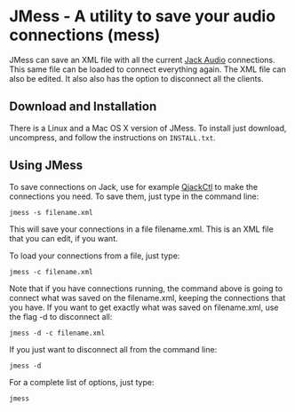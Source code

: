 # JMess - A utility to save your audio connections (mess) #

JMess can save an XML file with all the current [Jack Audio](http://jackaudio.org/) connections. This same file can be loaded to connect everything again. The XML file can also be edited. It also also has the option to disconnect all the clients.

## Download and Installation ##
There is a Linux and a Mac OS X version of JMess. To install just download, uncompress, and follow the instructions on `INSTALL.txt`.

## Using JMess ##

To save connections on Jack, use for example [QjackCtl](http://qjackctl.sourceforge.net/) to make the connections you need. To save them, just type in the command line:

`jmess -s filename.xml`

This will save your connections in a file filename.xml. This is an XML file that you can edit, if you want.

To load your connections from a file, just type:

`jmess -c filename.xml`

Note that if you have connections running, the command above is going to connect what was saved on the filename.xml, keeping the connections that you have. If you want to get exactly what was saved on filename.xml, use the flag -d to disconnect all:

`jmess -d -c filename.xml`

If you just want to disconnect all from the command line:

`jmess -d`

For a complete list of options, just type:

`jmess`
